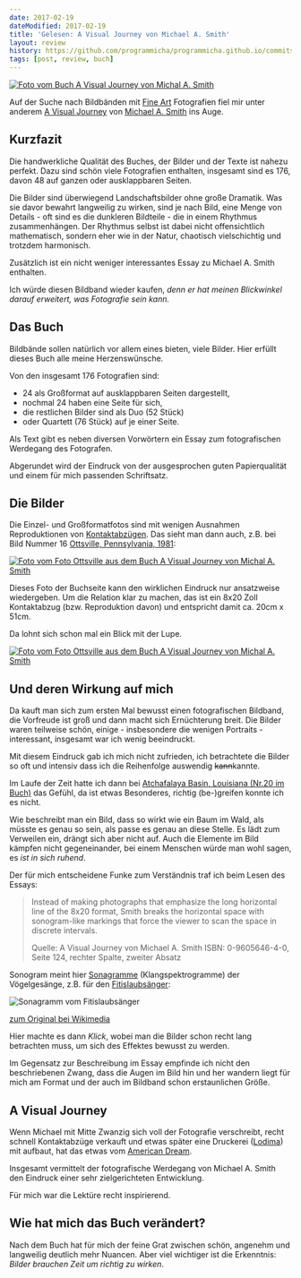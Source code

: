 ```yaml
---
date: 2017-02-19
dateModified: 2017-02-19
title: 'Gelesen: A Visual Journey von Michael A. Smith'
layout: review
history: https://github.com/programmicha/programmicha.github.io/commits/master/_posts/2017-02-19-gelesen-a-visual-journey-von-michael-a-smith.md
tags: [post, review, buch]
---
```


[![Foto vom Buch A Visual Journey von Michal A. Smith]({{site.baseUrl}}/img/a-visual-journey-1280x960.jpg "A Visual Journey von Michael A. Smith")]({{site.baseUrl}}/img/a-visual-journey-1280x960.jpg "Direktlink")

Auf der Suche nach Bildbänden mit [Fine Art][fine-art] Fotografien fiel mir unter anderem [A Visual Journey][a-visual-journey] von [Michael A. Smith][michael-a-smith] ins Auge.

## Kurzfazit

Die handwerkliche Qualität des Buches, der Bilder und der Texte ist nahezu perfekt. Dazu sind schön viele Fotografien enthalten, insgesamt sind es 176, davon 48 auf ganzen oder ausklappbaren Seiten.

Die Bilder sind überwiegend Landschaftsbilder ohne große Dramatik. Was sie davor bewahrt langweilig zu wirken, sind je nach Bild, eine Menge von Details - oft sind es die dunkleren Bildteile - die in einem Rhythmus zusammenhängen.
Der Rhythmus selbst ist dabei nicht offensichtlich mathematisch, sondern eher wie in der Natur, chaotisch vielschichtig und trotzdem harmonisch.

Zusätzlich ist ein nicht weniger interessantes Essay zu Michael A. Smith enthalten.

Ich würde diesen Bildband wieder kaufen, *denn er hat meinen Blickwinkel darauf erweitert, was Fotografie sein kann.*

## Das Buch

Bildbände sollen natürlich vor allem eines bieten, viele Bilder. Hier erfüllt dieses Buch alle meine Herzenswünsche.

Von den insgesamt 176 Fotografien sind:

* 24 als Großformat auf ausklappbaren Seiten dargestellt,
* nochmal 24 haben eine Seite für sich,
* die restlichen Bilder sind als Duo (52 Stück)
* oder Quartett (76 Stück) auf je einer Seite.

Als Text gibt es neben diversen Vorwörtern ein Essay zum fotografischen Werdegang des Fotografen.

Abgerundet wird der Eindruck von der ausgesprochen guten Papierqualität und einem für mich passenden Schriftsatz.

## Die Bilder

Die Einzel- und Großformatfotos sind mit wenigen Ausnahmen Reproduktionen von [Kontaktabzügen][kontaktkopie]. Das sieht man dann auch, z.B. bei Bild Nummer 16 [Ottsville, Pennsylvania, 1981][ottsville-pennsylvania]:

[![Foto vom Foto Ottsville aus dem Buch A Visual Journey von Michal A. Smith]({{site.baseUrl}}/img/a-visual-journey-ottsville-1280x960.jpg "Foto vom Foto Ottsville aus dem Buch A Visual Journey von Michal A. Smith")]({{site.baseUrl}}/img/a-visual-journey-ottsville-1280x960.jpg "Direktlink")

Dieses Foto der Buchseite kann den wirklichen Eindruck nur ansatzweise wiedergeben. Um die Relation klar zu machen, das ist ein 8x20 Zoll Kontaktabzug (bzw. Reproduktion davon) und entspricht damit ca. 20cm x 51cm.

Da lohnt sich schon mal ein Blick mit der Lupe.

[![Foto vom Foto Ottsville aus dem Buch A Visual Journey von Michal A. Smith]({{site.baseUrl}}/img/a-visual-journey-ottsville-details-1280x960.jpg "Foto vom Foto Ottsville aus dem Buch A Visual Journey von Michal A. Smith")]({{site.baseUrl}}/img/a-visual-journey-ottsville-details-1280x960.jpg "Direktlink")

## Und deren Wirkung auf mich

Da kauft man sich zum ersten Mal bewusst einen fotografischen Bildband, die Vorfreude ist groß und dann macht sich Ernüchterung breit. Die Bilder waren teilweise schön, einige - insbesondere die wenigen Portraits - interessant, insgesamt war ich wenig beeindruckt.

Mit diesem Eindruck gab ich mich nicht zufrieden, ich betrachtete die Bilder so oft und intensiv dass ich die Reihenfolge auswendig <del>kann</del>kannte.

Im Laufe der Zeit hatte ich dann bei [Atchafalaya Basin, Louisiana (Nr.20 im Buch)][atchafalaya-basin] das Gefühl, da ist etwas Besonderes, richtig (be-)greifen konnte ich es nicht.

Wie beschreibt man ein Bild, dass so wirkt wie ein Baum im Wald, als müsste es genau so sein, als passe es genau an diese Stelle. Es lädt zum Verweilen ein, drängt sich aber nicht auf. Auch die Elemente im Bild kämpfen nicht gegeneinander, bei einem Menschen würde man wohl sagen, es *ist in sich ruhend*.

Der für mich entscheidene Funke zum Verständnis traf ich beim Lesen des Essays:

> Instead of making photographs that emphasize the long horizontal line of the 8x20 format, Smith breaks the horizontal space with sonogram-like markings that force the viewer to scan the space in discrete intervals.
>
>Quelle: A Visual Journey von Michael A. Smith ISBN: 0-9605646-4-0, Seite 124, rechter Spalte, zweiter Absatz

Sonogram meint hier [Sonagramme][sonagram] (Klangspektrogramme) der Vögelgesänge, z.B. für den [Fitislaubsänger][fitis]:

![Sonagramm vom Fitislaubsänger]({{site.url}}/img/Willow_Warbler_sonogram.png "Sonagramm vom Fitislaubsänger")

[zum Original bei Wikimedia][sonagram-example]

Hier machte es dann *Klick*, wobei man die Bilder schon recht lang betrachten muss, um sich des Effektes bewusst zu werden.

Im Gegensatz zur Beschreibung im Essay empfinde ich nicht den beschriebenen Zwang, dass die Augen im Bild hin und her wandern liegt für mich am Format und der auch im Bildband schon erstaunlichen Größe.

## A Visual Journey

Wenn Michael mit Mitte Zwanzig sich voll der Fotografie verschreibt, recht schnell Kontaktabzüge verkauft und etwas später eine Druckerei ([Lodima][lodimapress]) mit aufbaut, hat das etwas vom [American Dream][americandream].

Insgesamt vermittelt der fotografische Werdegang von Michael A. Smith den Eindruck einer sehr zielgerichteten Entwicklung.

Für mich war die Lektüre recht inspirierend.

## Wie hat mich das Buch verändert?

Nach dem Buch hat für mich der feine Grat zwischen schön, angenehm und langweilig deutlich mehr Nuancen. Aber viel wichtiger ist die Erkenntnis: *Bilder brauchen Zeit um richtig zu wirken*.

[americandream]: https://de.wikipedia.org/wiki/American_Dream
[atchafalaya-basin]: http://collections.umfa.utah.edu/index.php/Detail/Object/Show/object_id/16425
[a-visual-journey]: http://www.michaelandpaula.com/mp/html/books_details.php?Michael-A.-Smith-A-Visual-Journey-Photographs-from-Twenty-Five-Years-1992-8
[fine-art]: https://en.wikipedia.org/wiki/Fine_art#Photography
[fitis]: https://de.wikipedia.org/wiki/Fitis
[kontaktkopie]: https://de.wikipedia.org/wiki/Kontaktkopie
[lodimapress]: http://lodima.org
[michael-a-smith]: http://www.michaelandpaula.com/mp/html/michael_a_smith.php
[ottsville-pennsylvania]: http://www.contemporaryworks.net/artists/artist_img_detail.php/2/8389/0/26530
[sonagram]: https://de.wikipedia.org/wiki/Spektrogramm#Sonagramm
[sonagram-example]: https://commons.wikimedia.org/wiki/File:Willow_Warbler_sonogram.png